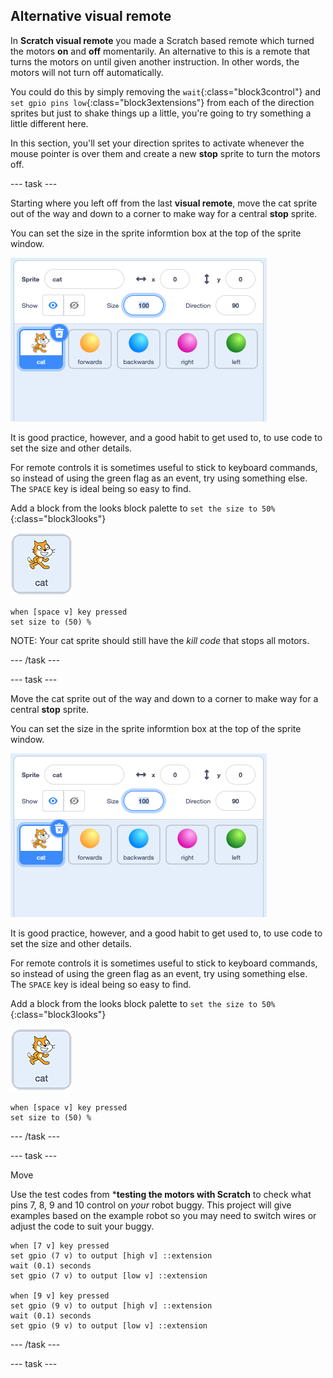 ## Alternative visual remote

In **Scratch visual remote** you made a Scratch based remote which turned the motors **on** and **off** momentarily. An alternative to this is a remote that turns the motors on until given another instruction. In other words, the motors will not turn off automatically.

You could do this by simply removing the `wait`{:class="block3control"} and `set gpio pins low`{:class="block3extensions"} from each of the direction sprites but just to shake things up a little, you're going to try something a little different here.

In this section, you'll set your direction sprites to activate whenever the mouse pointer is over them and create a new **stop** sprite to turn the motors off.

--- task ---

Starting where you left off from the last **visual remote**, move the cat sprite out of the way and down to a corner to make way for a central **stop** sprite.

You can set the size in the sprite informtion box at the top of the sprite window.

![Sprite information box](images/altVisualRemote_spriteInformation.png)

It is good practice, however, and a good habit to get used to, to use code to set the size and other details.

For remote controls it is sometimes useful to stick to keyboard commands, so instead of using the green flag as an event, try using something else. The `SPACE` key is ideal being so easy to find.

Add a block from the looks block palette to `set the size to 50%`{:class="block3looks"}

![Cat sprite](images/spriteIcon_cat.png)

```blocks3
when [space v] key pressed
set size to (50) %
```

NOTE: Your cat sprite should still have the _kill code_ that stops all motors.

--- /task ---

--- task ---



Move the cat sprite out of the way and down to a corner to make way for a central **stop** sprite.

You can set the size in the sprite informtion box at the top of the sprite window.

![Sprite information box](images/altVisualRemote_spriteInformation.png)

It is good practice, however, and a good habit to get used to, to use code to set the size and other details.

For remote controls it is sometimes useful to stick to keyboard commands, so instead of using the green flag as an event, try using something else. The `SPACE` key is ideal being so easy to find.

Add a block from the looks block palette to `set the size to 50%`{:class="block3looks"}

![Cat sprite](images/spriteIcon_cat.png)

```blocks3
when [space v] key pressed
set size to (50) %
```

--- /task ---







--- task ---

Move 

Use the test codes from ***testing the motors with Scratch** to check what pins 7, 8, 9 and 10 control on _your_ robot buggy. This project will give examples based on the example robot so you may need to switch wires or adjust the code to suit your buggy.

```blocks3
when [7 v] key pressed
set gpio (7 v) to output [high v] ::extension
wait (0.1) seconds
set gpio (7 v) to output [low v] ::extension

when [9 v] key pressed
set gpio (9 v) to output [high v] ::extension
wait (0.1) seconds
set gpio (9 v) to output [low v] ::extension
```

--- /task ---

--- task ---